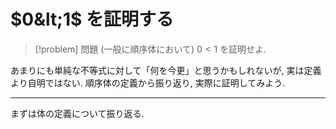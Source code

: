 # $0&lt;1$ を証明する

> [!problem] 問題
> (一般に順序体において) $0<1$ を証明せよ.

あまりにも単純な不等式に対して「何を今更」と思うかもしれないが, 実は定義より自明ではない.
順序体の定義から振り返り, 実際に証明してみよう.

---

まずは体の定義について振り返る.

